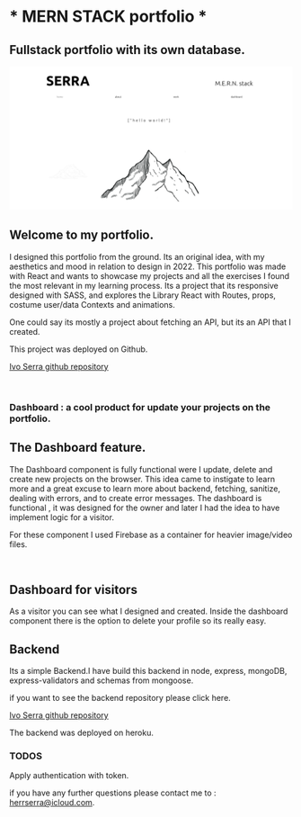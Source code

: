 # * MERN STACK portfolio *

## Fullstack portfolio with its own database.

<img src="./public/portfolioImage.png">

<br>

## Welcome to my portfolio. 

I designed this portfolio from the ground. Its an original idea, with my aesthetics and mood in relation to design in 2022. 
This portfolio was made with React and wants to showcase my projects and all the exercises I found the most relevant in my learning process.
Its a project that its responsive designed with SASS, and explores the Library React with Routes, props, costume user/data Contexts and animations.

One could say its mostly a project about fetching an API, but its an API that I created. 

This project was deployed on Github.

 [ Ivo Serra github repository ](https://ivoserra.github.io/portfolioFullstack/)



<br>

### Dashboard : a cool product for update your projects on the portfolio.

## The Dashboard feature. 
The Dashboard component is fully functional were I update, delete and create new projects on the browser.
This idea came to instigate to learn more and a great excuse to learn more about backend, fetching, sanitize,  dealing with errors, and to create error messages. The dashboard is functional , it was designed for the owner and later I had the idea to have implement logic for a visitor. 

For these component I used Firebase as a container for heavier image/video files.

<br>

## Dashboard for visitors
As a visitor you can see what I designed and created. 
Inside the dashboard component there is the option to delete your profile so its really easy.

## Backend
Its a simple Backend.I have build this backend in node, express, mongoDB, express-validators and schemas from mongoose. 

 if you want to see the backend repository please click here.

 [ Ivo Serra github repository ](https://github.com/ivoserra/portfolioBackend)

 The backend was deployed on heroku. 


### TODOS 

Apply authentication with token.   



 if you have any further questions please contact me to : herrserra@icloud.com.


